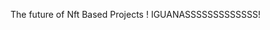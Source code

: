 The future of Nft Based Projects !
       IGUANASSSSSSSSSSSSS!

<!---
InsaneIguanas/InsaneIguanas is a ✨ special ✨ repository because its `README.md` (this file) appears on your GitHub profile.
You can click the Preview link to take a look at your changes.
--->
